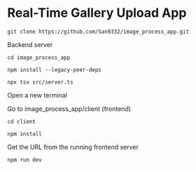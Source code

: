 # Real-Time Gallery Upload App

```setup
git clone https://github.com/San9332/image_process_app.git
```
Backend server
```setup
cd image_process_app
```
```setup
npm install --legacy-peer-deps
```
```setup
npx tsx src/server.ts
```
Open a new terminal

Go to image_process_app/client (frontend)
```setup
cd client
```
```setup
npm install
```

Get the URL from the running frontend server

```setup
npm run dev
```
